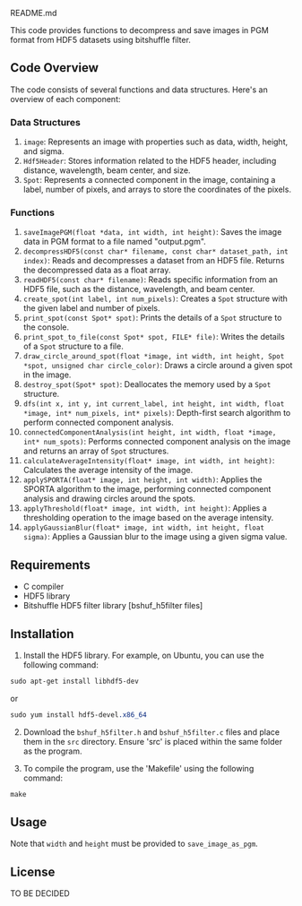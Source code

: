README.md

This code provides functions to decompress and save images in PGM format from HDF5 datasets using bitshuffle filter.

## Code Overview

The code consists of several functions and data structures. Here's an overview of each component:

### Data Structures

1. `image`: Represents an image with properties such as data, width, height, and sigma.
2. `Hdf5Header`: Stores information related to the HDF5 header, including distance, wavelength, beam center, and size.
3. `Spot`: Represents a connected component in the image, containing a label, number of pixels, and arrays to store the coordinates of the pixels.

### Functions

1. `saveImagePGM(float *data, int width, int height)`: Saves the image data in PGM format to a file named "output.pgm".
2. `decompressHDF5(const char* filename, const char* dataset_path, int index)`: Reads and decompresses a dataset from an HDF5 file. Returns the decompressed data as a float array.
3. `readHDF5(const char* filename)`: Reads specific information from an HDF5 file, such as the distance, wavelength, and beam center.
4. `create_spot(int label, int num_pixels)`: Creates a `Spot` structure with the given label and number of pixels.
5. `print_spot(const Spot* spot)`: Prints the details of a `Spot` structure to the console.
6. `print_spot_to_file(const Spot* spot, FILE* file)`: Writes the details of a `Spot` structure to a file.
7. `draw_circle_around_spot(float *image, int width, int height, Spot *spot, unsigned char circle_color)`: Draws a circle around a given spot in the image.
8. `destroy_spot(Spot* spot)`: Deallocates the memory used by a `Spot` structure.
9. `dfs(int x, int y, int current_label, int height, int width, float *image, int* num_pixels, int* pixels)`: Depth-first search algorithm to perform connected component analysis.
10. `connectedComponentAnalysis(int height, int width, float *image, int* num_spots)`: Performs connected component analysis on the image and returns an array of `Spot` structures.
11. `calculateAverageIntensity(float* image, int width, int height)`: Calculates the average intensity of the image.
12. `applySPORTA(float* image, int height, int width)`: Applies the SPORTA algorithm to the image, performing connected component analysis and drawing circles around the spots.
13. `applyThreshold(float* image, int width, int height)`: Applies a thresholding operation to the image based on the average intensity.
14. `applyGaussianBlur(float* image, int width, int height, float sigma)`: Applies a Gaussian blur to the image using a given sigma value.

## Requirements
* C compiler
* HDF5 library
* Bitshuffle HDF5 filter library [bshuf_h5filter files]

## Installation

1. Install the HDF5 library. For example, on Ubuntu, you can use the following command:

```css
sudo apt-get install libhdf5-dev
```
or

```css
sudo yum install hdf5-devel.x86_64
```

2. Download the `bshuf_h5filter.h` and `bshuf_h5filter.c` files and place them in the `src` directory. Ensure 'src' is placed within the same folder as the program.

3. To compile the program, use the 'Makefile' using the following command:

```css
make
```

## Usage


Note that `width` and `height` must be provided to `save_image_as_pgm`.

## License

TO BE DECIDED
